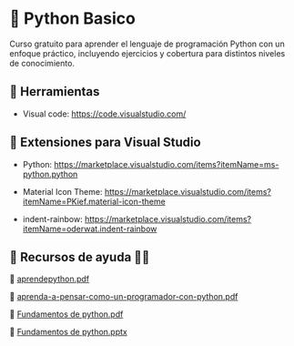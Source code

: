 # 📌 Python Basico

Curso gratuito para aprender el lenguaje de programación Python con un enfoque práctico,
incluyendo ejercicios y cobertura para distintos niveles de conocimiento.

## 📌 Herramientas

 - Visual code:  https://code.visualstudio.com/

## 📌 Extensiones para Visual Studio
- Python: https://marketplace.visualstudio.com/items?itemName=ms-python.python

- Material Icon Theme: https://marketplace.visualstudio.com/items?itemName=PKief.material-icon-theme

- indent-rainbow: https://marketplace.visualstudio.com/items?itemName=oderwat.indent-rainbow

## 📌 Recursos de ayuda 👨‍💻

 📘 [aprendepython.pdf](https://github.com/RafaelPacheco21/PythonClassBasic/files/14855123/aprendepython.pdf)

 📘 [aprenda-a-pensar-como-un-programador-con-python.pdf](https://github.com/RafaelPacheco21/PythonClassBasic/files/14855125/aprenda-a-pensar-como-un-programador-con-python.pdf)

 📘 [Fundamentos de python.pdf](https://github.com/RafaelPacheco21/PythonClassBasic/files/14855126/Fundamentos.de.python.pdf)

 📘 [Fundamentos de python.pptx](https://github.com/RafaelPacheco21/PythonClassBasic/files/14855128/Fundamentos.de.python.pptx)
